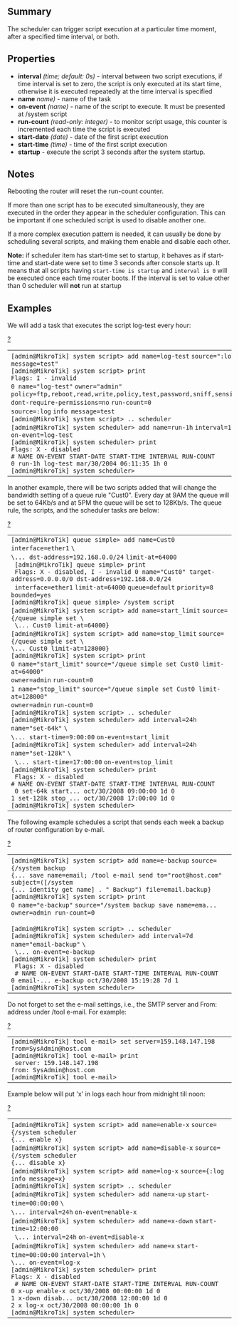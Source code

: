 ## Summary

The scheduler can trigger script execution at a particular time moment, after a specified time interval, or both.

## Properties

-   **interval** _(time; default: 0s)_ \- interval between two script executions, if time interval is set to zero, the script is only executed at its start time, otherwise it is executed repeatedly at the time interval is specified
-   **name** _name)_ \- name of the task
-   **on-event** _(name)_ \- name of the script to execute. It must be presented at /system script
-   **run-count** _(read-only: integer)_ \- to monitor script usage, this counter is incremented each time the script is executed
-   **start-date** _(date)_ \- date of the first script execution
-   **start-time** _(time)_ \- time of the first script execution
-   **startup** \- execute the script 3 seconds after the system startup.

## Notes

Rebooting the router will reset the run-count counter.

If more than one script has to be executed simultaneously, they are executed in the order they appear in the scheduler configuration. This can be important if one scheduled script is used to disable another one.

If a more complex execution pattern is needed, it can usually be done by scheduling several scripts, and making them enable and disable each other.

**Note:** if scheduler item has start-time set to startup, it behaves as if start-time and start-date were set to time 3 seconds after console starts up. It means that all scripts having `start-time is startup` and `interval is 0` will be executed once each time router boots. If the interval is set to value other than 0 scheduler will **not** run at startup

  

## Examples

We will add a task that executes the script log-test every hour:

[?](https://help.mikrotik.com/docs/display/ROS/Scheduler#)

<table border="0" cellpadding="0" cellspacing="0"><tbody><tr><td class="code"><div class="container" title="Hint: double-click to select code"><div class="line number1 index0 alt2" data-bidi-marker="true"><code class="ros plain">[admin@MikroTik] system script&gt; </code><code class="ros functions">add </code><code class="ros value">name</code><code class="ros plain">=log-test</code> <code class="ros value">source</code><code class="ros plain">=</code><code class="ros string">":log info message=test"</code></div><div class="line number2 index1 alt1" data-bidi-marker="true"><code class="ros plain">[admin@MikroTik] system script&gt; </code><code class="ros functions">print</code></div><div class="line number3 index2 alt2" data-bidi-marker="true"><code class="ros plain">Flags</code><code class="ros constants">: I - invalid</code></div><div class="line number4 index3 alt1" data-bidi-marker="true"><code class="ros plain">0 </code><code class="ros value">name</code><code class="ros plain">=</code><code class="ros string">"log-test"</code> <code class="ros value">owner</code><code class="ros plain">=</code><code class="ros string">"admin"</code> <code class="ros value">policy</code><code class="ros plain">=ftp,reboot,read,write,policy,test,password,sniff,sensitive,romon</code> <code class="ros value">dont-require-permissions</code><code class="ros plain">=no</code> <code class="ros value">run-count</code><code class="ros plain">=0</code></div><div class="line number5 index4 alt2" data-bidi-marker="true"><code class="ros value">source</code><code class="ros plain">=:log</code> <code class="ros functions">info </code><code class="ros value">message</code><code class="ros plain">=test</code></div><div class="line number6 index5 alt1" data-bidi-marker="true"><code class="ros plain">[admin@MikroTik] system script&gt; .. scheduler</code></div><div class="line number7 index6 alt2" data-bidi-marker="true"><code class="ros plain">[admin@MikroTik] system scheduler&gt; </code><code class="ros functions">add </code><code class="ros value">name</code><code class="ros plain">=run-1h</code> <code class="ros value">interval</code><code class="ros plain">=1h</code></div><div class="line number8 index7 alt1" data-bidi-marker="true"><code class="ros value">on-event</code><code class="ros plain">=log-test</code></div><div class="line number9 index8 alt2" data-bidi-marker="true"><code class="ros plain">[admin@MikroTik] system scheduler&gt; </code><code class="ros functions">print</code></div><div class="line number10 index9 alt1" data-bidi-marker="true"><code class="ros plain">Flags</code><code class="ros constants">: X - disab</code><code class="ros plain">led</code></div><div class="line number11 index10 alt2" data-bidi-marker="true"><code class="ros comments"># NAME ON-EVENT START-DATE START-TIME INTERVAL RUN-COUNT</code></div><div class="line number12 index11 alt1" data-bidi-marker="true"><code class="ros plain">0 run-1h log-test mar</code><code class="ros constants">/30/2004 06:11:35 1h 0</code></div><div class="line number13 index12 alt2" data-bidi-marker="true"><code class="ros plain">[admin@MikroTik] system scheduler&gt;</code></div></div></td></tr></tbody></table>

  

In another example, there will be two scripts added that will change the bandwidth setting of a queue rule "Cust0". Every day at 9AM the queue will be set to 64Kb/s and at 5PM the queue will be set to 128Kb/s. The queue rule, the scripts, and the scheduler tasks are below:

[?](https://help.mikrotik.com/docs/display/ROS/Scheduler#)

<table border="0" cellpadding="0" cellspacing="0"><tbody><tr><td class="code"><div class="container" title="Hint: double-click to select code"><div class="line number1 index0 alt2" data-bidi-marker="true"><code class="ros plain">[admin@MikroTik] queue simple&gt; </code><code class="ros functions">add </code><code class="ros value">name</code><code class="ros plain">=Cust0</code> <code class="ros value">interface</code><code class="ros plain">=ether1</code> <code class="ros plain">\</code></div><div class="line number2 index1 alt1" data-bidi-marker="true"><code class="ros plain">\... </code><code class="ros value">dst-address</code><code class="ros plain">=192.168.0.0/24</code> <code class="ros value">limit-at</code><code class="ros plain">=64000</code></div><div class="line number3 index2 alt2" data-bidi-marker="true"><code class="ros spaces">&nbsp;</code><code class="ros plain">[admin@MikroTik] queue simple&gt; print</code></div><div class="line number4 index3 alt1" data-bidi-marker="true"><code class="ros spaces">&nbsp;</code><code class="ros plain">Flags</code><code class="ros constants">: X - disabled, I - invalid 0 name="Cust0" target-address=0.0.0.0/0 dst-address=192.168.0.0/24</code></div><div class="line number5 index4 alt2" data-bidi-marker="true"><code class="ros spaces">&nbsp;</code><code class="ros value">interface</code><code class="ros plain">=ether1</code> <code class="ros value">limit-at</code><code class="ros plain">=64000</code> <code class="ros value">queue</code><code class="ros plain">=default</code> <code class="ros value">priority</code><code class="ros plain">=8</code> <code class="ros value">bounded</code><code class="ros plain">=yes</code></div><div class="line number6 index5 alt1" data-bidi-marker="true"><code class="ros plain">[admin@MikroTik] queue simple&gt; </code><code class="ros constants">/system script</code></div><div class="line number7 index6 alt2" data-bidi-marker="true"><code class="ros plain">[admin@MikroTik] system script&gt; </code><code class="ros functions">add </code><code class="ros value">name</code><code class="ros plain">=start_limit</code> <code class="ros value">source</code><code class="ros plain">=</code><code class="ros plain">{</code><code class="ros constants">/queue simple </code><code class="ros functions">set </code><code class="ros plain">\</code></div><div class="line number8 index7 alt1" data-bidi-marker="true"><code class="ros spaces">&nbsp;</code><code class="ros plain">\... Cust0 </code><code class="ros value">limit-at</code><code class="ros plain">=64000}</code></div><div class="line number9 index8 alt2" data-bidi-marker="true"><code class="ros plain">[admin@MikroTik] system script&gt; </code><code class="ros functions">add </code><code class="ros value">name</code><code class="ros plain">=stop_limit</code> <code class="ros value">source</code><code class="ros plain">=</code><code class="ros plain">{</code><code class="ros constants">/queue simple </code><code class="ros functions">set </code><code class="ros plain">\</code></div><div class="line number10 index9 alt1" data-bidi-marker="true"><code class="ros plain">\... Cust0 </code><code class="ros value">limit-at</code><code class="ros plain">=128000}</code></div><div class="line number11 index10 alt2" data-bidi-marker="true"><code class="ros plain">[admin@MikroTik] system script&gt; </code><code class="ros functions">print</code></div><div class="line number12 index11 alt1" data-bidi-marker="true"><code class="ros plain">0 </code><code class="ros value">name</code><code class="ros plain">=</code><code class="ros string">"start_limit"</code> <code class="ros value">source</code><code class="ros plain">=</code><code class="ros string">"/queue simple set Cust0 limit-at=64000"</code></div><div class="line number13 index12 alt2" data-bidi-marker="true"><code class="ros value">owner</code><code class="ros plain">=admin</code> <code class="ros value">run-count</code><code class="ros plain">=0</code></div><div class="line number14 index13 alt1" data-bidi-marker="true"><code class="ros plain">1 </code><code class="ros value">name</code><code class="ros plain">=</code><code class="ros string">"stop_limit"</code> <code class="ros value">source</code><code class="ros plain">=</code><code class="ros string">"/queue simple set Cust0 limit-at=128000"</code></div><div class="line number15 index14 alt2" data-bidi-marker="true"><code class="ros value">owner</code><code class="ros plain">=admin</code> <code class="ros value">run-count</code><code class="ros plain">=0</code></div><div class="line number16 index15 alt1" data-bidi-marker="true"><code class="ros plain">[admin@MikroTik] system script&gt; .. scheduler</code></div><div class="line number17 index16 alt2" data-bidi-marker="true"><code class="ros plain">[admin@MikroTik] system scheduler&gt; </code><code class="ros functions">add </code><code class="ros value">interval</code><code class="ros plain">=24h</code> <code class="ros value">name</code><code class="ros plain">=</code><code class="ros string">"set-64k"</code> <code class="ros plain">\</code></div><div class="line number18 index17 alt1" data-bidi-marker="true"><code class="ros plain">\... </code><code class="ros value">start-time</code><code class="ros plain">=9:00:00</code> <code class="ros value">on-event</code><code class="ros plain">=start_limit</code></div><div class="line number19 index18 alt2" data-bidi-marker="true"><code class="ros plain">[admin@MikroTik] system scheduler&gt; </code><code class="ros functions">add </code><code class="ros value">interval</code><code class="ros plain">=24h</code> <code class="ros value">name</code><code class="ros plain">=</code><code class="ros string">"set-128k"</code> <code class="ros plain">\</code></div><div class="line number20 index19 alt1" data-bidi-marker="true"><code class="ros spaces">&nbsp;</code><code class="ros plain">\... </code><code class="ros value">start-time</code><code class="ros plain">=17:00:00</code> <code class="ros value">on-event</code><code class="ros plain">=stop_limit</code></div><div class="line number21 index20 alt2" data-bidi-marker="true"><code class="ros plain">[admin@MikroTik] system scheduler&gt; print</code></div><div class="line number22 index21 alt1" data-bidi-marker="true"><code class="ros spaces">&nbsp;</code><code class="ros plain">Flags</code><code class="ros constants">: X - disab</code><code class="ros plain">led</code></div><div class="line number23 index22 alt2" data-bidi-marker="true"><code class="ros comments"># NAME ON-EVENT START-DATE START-TIME INTERVAL RUN-COUNT</code></div><div class="line number24 index23 alt1" data-bidi-marker="true"><code class="ros spaces">&nbsp;</code><code class="ros plain">0 set-64k start... oct</code><code class="ros constants">/30/2008 09:00:00 1d 0</code></div><div class="line number25 index24 alt2" data-bidi-marker="true"><code class="ros plain">1 set-128k stop_... oct</code><code class="ros constants">/30/2008 17:00:00 1d 0</code></div><div class="line number26 index25 alt1" data-bidi-marker="true"><code class="ros plain">[admin@MikroTik] system scheduler&gt;</code></div></div></td></tr></tbody></table>

  

The following example schedules a script that sends each week a backup of router configuration by e-mail.

[?](https://help.mikrotik.com/docs/display/ROS/Scheduler#)

<table border="0" cellpadding="0" cellspacing="0"><tbody><tr><td class="code"><div class="container" title="Hint: double-click to select code"><div class="line number1 index0 alt2" data-bidi-marker="true"><code class="ros plain">[admin@MikroTik] system script&gt; </code><code class="ros functions">add </code><code class="ros value">name</code><code class="ros plain">=e-backup</code> <code class="ros value">source</code><code class="ros plain">=</code><code class="ros plain">{</code><code class="ros constants">/system backup</code></div><div class="line number2 index1 alt1" data-bidi-marker="true"><code class="ros plain">{... save </code><code class="ros value">name</code><code class="ros plain">=email</code><code class="ros plain">; </code><code class="ros constants">/tool e-mail </code><code class="ros functions">send </code><code class="ros value">to</code><code class="ros plain">=</code><code class="ros string">"root@host.com"</code> <code class="ros value">subject</code><code class="ros plain">=([/system</code></div><div class="line number3 index2 alt2" data-bidi-marker="true"><code class="ros plain">{... identity </code><code class="ros functions">get </code><code class="ros plain">name] . </code><code class="ros string">" Backup"</code><code class="ros plain">) </code><code class="ros value">file</code><code class="ros plain">=email.backup}</code></div><div class="line number4 index3 alt1" data-bidi-marker="true"><code class="ros plain">[admin@MikroTik] system script&gt; </code><code class="ros functions">print</code></div><div class="line number5 index4 alt2" data-bidi-marker="true"><code class="ros plain">0 </code><code class="ros value">name</code><code class="ros plain">=</code><code class="ros string">"e-backup"</code> <code class="ros value">source</code><code class="ros plain">=</code><code class="ros plain">"</code><code class="ros constants">/system backup save name=ema... owner=admin run-count=0</code></div><div class="line number6 index5 alt1" data-bidi-marker="true">&nbsp;</div><div class="line number7 index6 alt2" data-bidi-marker="true"><code class="ros plain">[admin@MikroTik] system script&gt; .. scheduler</code></div><div class="line number8 index7 alt1" data-bidi-marker="true"><code class="ros plain">[admin@MikroTik] system scheduler&gt; </code><code class="ros functions">add </code><code class="ros value">interval</code><code class="ros plain">=7d</code> <code class="ros value">name</code><code class="ros plain">=</code><code class="ros string">"email-backup"</code> <code class="ros plain">\</code></div><div class="line number9 index8 alt2" data-bidi-marker="true"><code class="ros spaces">&nbsp;</code><code class="ros plain">\... </code><code class="ros value">on-event</code><code class="ros plain">=e-backup</code></div><div class="line number10 index9 alt1" data-bidi-marker="true"><code class="ros plain">[admin@MikroTik] system scheduler&gt; print</code></div><div class="line number11 index10 alt2" data-bidi-marker="true"><code class="ros spaces">&nbsp;</code><code class="ros plain">Flags</code><code class="ros constants">: X - disab</code><code class="ros plain">led</code></div><div class="line number12 index11 alt1" data-bidi-marker="true"><code class="ros spaces">&nbsp;</code><code class="ros comments"># NAME ON-EVENT START-DATE START-TIME INTERVAL RUN-COUNT</code></div><div class="line number13 index12 alt2" data-bidi-marker="true"><code class="ros plain">0 email-... e-backup oct</code><code class="ros constants">/30/2008 15:19:28 7d 1</code></div><div class="line number14 index13 alt1" data-bidi-marker="true"><code class="ros plain">[admin@MikroTik] system scheduler&gt;</code></div></div></td></tr></tbody></table>

  

Do not forget to set the e-mail settings, i.e., the SMTP server and From: address under /tool e-mail. For example:

[?](https://help.mikrotik.com/docs/display/ROS/Scheduler#)

<table border="0" cellpadding="0" cellspacing="0"><tbody><tr><td class="code"><div class="container" title="Hint: double-click to select code"><div class="line number1 index0 alt2" data-bidi-marker="true"><code class="ros plain">[admin@MikroTik] tool e-mail&gt; </code><code class="ros functions">set </code><code class="ros value">server</code><code class="ros plain">=159.148.147.198</code> <code class="ros value">from</code><code class="ros plain">=SysAdmin@host.com</code></div><div class="line number2 index1 alt1" data-bidi-marker="true"><code class="ros plain">[admin@MikroTik] tool e-mail&gt; print</code></div><div class="line number3 index2 alt2" data-bidi-marker="true"><code class="ros spaces">&nbsp;</code><code class="ros plain">server</code><code class="ros constants">: 159.148.147.198</code></div><div class="line number4 index3 alt1" data-bidi-marker="true"><code class="ros plain">from</code><code class="ros constants">: SysAdmin@host.com</code></div><div class="line number5 index4 alt2" data-bidi-marker="true"><code class="ros plain">[admin@MikroTik] tool e-mail&gt;</code></div></div></td></tr></tbody></table>

  

Example below will put 'x' in logs each hour from midnight till noon:

[?](https://help.mikrotik.com/docs/display/ROS/Scheduler#)

<table border="0" cellpadding="0" cellspacing="0"><tbody><tr><td class="code"><div class="container" title="Hint: double-click to select code"><div class="line number1 index0 alt2" data-bidi-marker="true"><code class="ros plain">[admin@MikroTik] system script&gt; </code><code class="ros functions">add </code><code class="ros value">name</code><code class="ros plain">=enable-x</code> <code class="ros value">source</code><code class="ros plain">=</code><code class="ros plain">{</code><code class="ros constants">/system scheduler</code></div><div class="line number2 index1 alt1" data-bidi-marker="true"><code class="ros plain">{... </code><code class="ros functions">enable </code><code class="ros plain">x}</code></div><div class="line number3 index2 alt2" data-bidi-marker="true"><code class="ros plain">[admin@MikroTik] system script&gt; </code><code class="ros functions">add </code><code class="ros value">name</code><code class="ros plain">=disable-x</code> <code class="ros value">source</code><code class="ros plain">=</code><code class="ros plain">{</code><code class="ros constants">/system scheduler</code></div><div class="line number4 index3 alt1" data-bidi-marker="true"><code class="ros plain">{... </code><code class="ros functions">disable </code><code class="ros plain">x}</code></div><div class="line number5 index4 alt2" data-bidi-marker="true"><code class="ros plain">[admin@MikroTik] system script&gt; </code><code class="ros functions">add </code><code class="ros value">name</code><code class="ros plain">=log-x</code> <code class="ros value">source</code><code class="ros plain">=</code><code class="ros plain">{</code><code class="ros constants">:</code><code class="ros functions">log </code><code class="ros functions">info </code><code class="ros value">message</code><code class="ros plain">=x}</code></div><div class="line number6 index5 alt1" data-bidi-marker="true"><code class="ros plain">[admin@MikroTik] system script&gt; .. scheduler</code></div><div class="line number7 index6 alt2" data-bidi-marker="true"><code class="ros plain">[admin@MikroTik] system scheduler&gt; </code><code class="ros functions">add </code><code class="ros value">name</code><code class="ros plain">=x-up</code> <code class="ros value">start-time</code><code class="ros plain">=00:00:00</code> <code class="ros plain">\</code></div><div class="line number8 index7 alt1" data-bidi-marker="true"><code class="ros plain">\... </code><code class="ros value">interval</code><code class="ros plain">=24h</code> <code class="ros value">on-event</code><code class="ros plain">=enable-x</code></div><div class="line number9 index8 alt2" data-bidi-marker="true"><code class="ros plain">[admin@MikroTik] system scheduler&gt; </code><code class="ros functions">add </code><code class="ros value">name</code><code class="ros plain">=x-down</code> <code class="ros value">start-time</code><code class="ros plain">=12:00:00</code></div><div class="line number10 index9 alt1" data-bidi-marker="true"><code class="ros spaces">&nbsp;</code><code class="ros plain">\... </code><code class="ros value">interval</code><code class="ros plain">=24h</code> <code class="ros value">on-event</code><code class="ros plain">=disable-x</code></div><div class="line number11 index10 alt2" data-bidi-marker="true"><code class="ros plain">[admin@MikroTik] system scheduler&gt; </code><code class="ros functions">add </code><code class="ros value">name</code><code class="ros plain">=x</code> <code class="ros value">start-time</code><code class="ros plain">=00:00:00</code> <code class="ros value">interval</code><code class="ros plain">=1h</code> <code class="ros plain">\</code></div><div class="line number12 index11 alt1" data-bidi-marker="true"><code class="ros plain">\... </code><code class="ros value">on-event</code><code class="ros plain">=log-x</code></div><div class="line number13 index12 alt2" data-bidi-marker="true"><code class="ros plain">[admin@MikroTik] system scheduler&gt; </code><code class="ros functions">print</code></div><div class="line number14 index13 alt1" data-bidi-marker="true"><code class="ros plain">Flags</code><code class="ros constants">: X - disab</code><code class="ros plain">led</code></div><div class="line number15 index14 alt2" data-bidi-marker="true"><code class="ros spaces">&nbsp;</code><code class="ros comments"># NAME ON-EVENT START-DATE START-TIME INTERVAL RUN-COUNT</code></div><div class="line number16 index15 alt1" data-bidi-marker="true"><code class="ros plain">0 x-up enable-x oct</code><code class="ros constants">/30/2008 00:00:00 1d 0</code></div><div class="line number17 index16 alt2" data-bidi-marker="true"><code class="ros plain">1 x-down disab... oct</code><code class="ros constants">/30/2008 12:00:00 1d 0</code></div><div class="line number18 index17 alt1" data-bidi-marker="true"><code class="ros plain">2 x log-x oct</code><code class="ros constants">/30/2008 00:00:00 1h 0</code></div><div class="line number19 index18 alt2" data-bidi-marker="true"><code class="ros plain">[admin@MikroTik] system scheduler&gt;</code></div></div></td></tr></tbody></table>